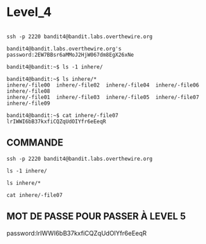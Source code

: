 # Level_4
```

ssh -p 2220 bandit4@bandit.labs.overthewire.org

bandit4@bandit.labs.overthewire.org's password:2EW7BBsr6aMMoJ2HjW067dm8EgX26xNe

bandit4@bandit:~$ ls -1 inhere/

bandit4@bandit:~$ ls inhere/*
inhere/-file00  inhere/-file02  inhere/-file04  inhere/-file06  inhere/-file08
inhere/-file01  inhere/-file03  inhere/-file05  inhere/-file07  inhere/-file09

bandit4@bandit:~$ cat inhere/-file07
lrIWWI6bB37kxfiCQZqUdOIYfr6eEeqR
```
## COMMANDE 
```
ssh -p 2220 bandit4@bandit.labs.overthewire.org

ls -1 inhere/

ls inhere/*

cat inhere/-file07
```
## MOT DE PASSE POUR PASSER À LEVEL 5
password:lrIWWI6bB37kxfiCQZqUdOIYfr6eEeqR
